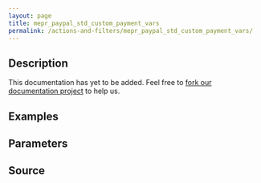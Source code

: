 ```yaml
---
layout: page
title: mepr_paypal_std_custom_payment_vars
permalink: /actions-and-filters/mepr_paypal_std_custom_payment_vars/
---
```


## Description

This documentation has yet to be added. Feel free to [fork our documentation project](https://github.com/caseproof/memberpress-docs) to help us.

## Examples


## Parameters


## Source

